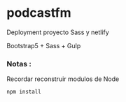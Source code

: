 # podcastfm
Deployment proyecto Sass y netlify

Bootstrap5 + Sass + Gulp

### Notas :
Recordar reconstruir modulos de Node 

```
npm install
```

